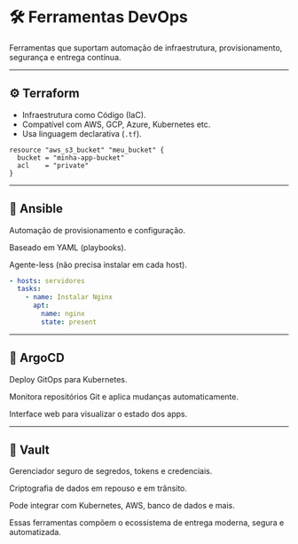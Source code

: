 # 🛠️ Ferramentas DevOps

Ferramentas que suportam automação de infraestrutura, provisionamento, segurança e entrega contínua.

---

## ⚙️ Terraform

- Infraestrutura como Código (IaC).
- Compatível com AWS, GCP, Azure, Kubernetes etc.
- Usa linguagem declarativa (`.tf`).

```hcl
resource "aws_s3_bucket" "meu_bucket" {
  bucket = "minha-app-bucket"
  acl    = "private"
}
```

---

## 🤖 Ansible

Automação de provisionamento e configuração.

Baseado em YAML (playbooks).

Agente-less (não precisa instalar em cada host).

```yaml
- hosts: servidores
  tasks:
    - name: Instalar Nginx
      apt:
        name: nginx
        state: present
```

---

## 🔄 ArgoCD

Deploy GitOps para Kubernetes.

Monitora repositórios Git e aplica mudanças automaticamente.

Interface web para visualizar o estado dos apps.

---

## 🔐 Vault

Gerenciador seguro de segredos, tokens e credenciais.

Criptografia de dados em repouso e em trânsito.

Pode integrar com Kubernetes, AWS, banco de dados e mais.

Essas ferramentas compõem o ecossistema de entrega moderna, segura e automatizada.